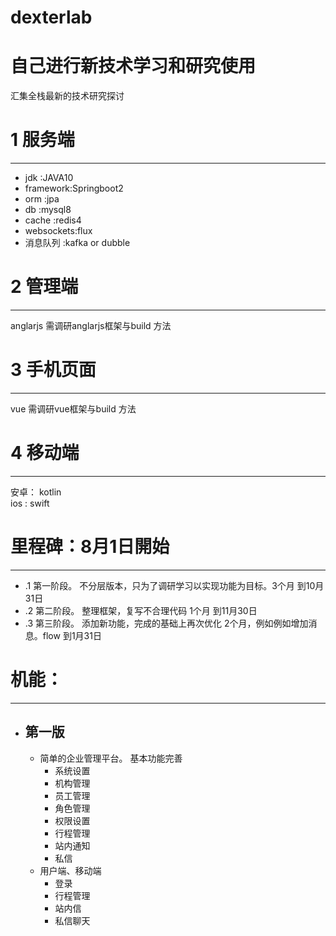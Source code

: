 
# dexterlab
自己进行新技术学习和研究使用
==============================================

汇集全栈最新的技术研究探讨

# 1 服务端
--------------------
  * jdk       :JAVA10
  * framework:Springboot2
  * orm       :jpa
  * db        :mysql8
  * cache     :redis4
  * websockets:flux
  * 消息队列    :kafka or dubble
# 2 管理端 
----------------------
  anglarjs  需调研anglarjs框架与build 方法<br>
# 3 手机页面
----------------------
  vue  需调研vue框架与build 方法<br>
# 4 移动端
----------------------
  安卓： kotlin <br>
  ios : swift<br>

# 里程碑：8月1日開始
----------------------
  + .1 第一阶段。 不分层版本，只为了调研学习以实现功能为目标。3个月 到10月31日
  + .2 第二阶段。 整理框架，复写不合理代码                  1个月 到11月30日
  + .3 第三阶段。 添加新功能，完成的基础上再次优化           2个月，例如例如增加消息。flow 到1月31日
  
# 机能：
----------------------
  + ## 第一版
    + 简单的企业管理平台。 基本功能完善
      + 系统设置
      + 机构管理
      + 员工管理
      + 角色管理
      + 权限设置
      + 行程管理
      + 站内通知
      + 私信
    + 用户端、移动端
      + 登录
      + 行程管理
      + 站内信
      + 私信聊天
    
